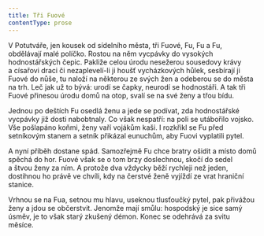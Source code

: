 ```yaml
---
title: Tři Fuové
contentType: prose
---
```


<section>

V Potutváře, jen kousek od sídelního města, tři Fuové, Fu, Fu a Fu, obdělávají malé políčko. Rostou na něm vycpávky do vysokých hodnostářských čepic. Pakliže celou úrodu nesežerou sousedovy krávy a císařovi draci či nezaplevelí-li ji houšť vycházkových hůlek, sesbírají ji Fuové do nůše, tu naloží na některou ze svých žen a odeberou se do města na trh. Leč jak už to bývá: urodí se čapky, neurodí se hodnostáři. A tak tři Fuové přinesou úrodu domů na otop, svalí se na své ženy a třou bídu.

Jednou po deštích Fu osedlá ženu a jede se podívat, zda hodnostářské vycpávky již dosti nabobtnaly. Co však nespatří: na poli se utábořilo vojsko. Vše pošlapáno koňmi, ženy vaří vojákům kaši. I rozkřikl se Fu před setníkovým stanem a setník přikázal eunuchům, aby Fuovi vyplatili pytel.

A nyní příběh dostane spád. Samozřejmě Fu chce bratry ošidit a místo domů spěchá do hor. Fuové však se o tom brzy doslechnou, skočí do sedel a štvou ženy za ním. A protože dva vždycky běží rychleji než jeden, dostihnou ho právě ve chvíli, kdy na čerstvé ženě vyjíždí ze vrat hraniční stanice.

Vrhnou se na Fua, setnou mu hlavu, useknou tlusťoučký pytel, pak přivážou ženy a jdou se občerstvit. Jenomže mají smůlu: hospodský je sice samý úsměv, je to však starý zkušený démon. Konec se odehrává za svitu měsíce.

</section>
